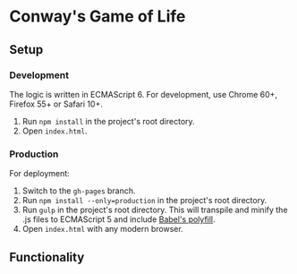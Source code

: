 # Conway's Game of Life



## Setup

### Development

The logic is written in ECMAScript 6. For development, use Chrome 60+, Firefox 55+ or Safari 10+. 

1. Run `npm install` in the project's root directory.
2. Open `index.html`.

### Production

For deployment:

1. Switch to the `gh-pages` branch.
2. Run `npm install --only=production` in the project's root directory.
3. Run `gulp` in the project's root directory. This will transpile and minify the .js files to ECMAScript 5 and include [Babel's polyfill](https://babeljs.io/docs/usage/polyfill/).
4. Open `index.html` with any modern browser.

## Functionality

